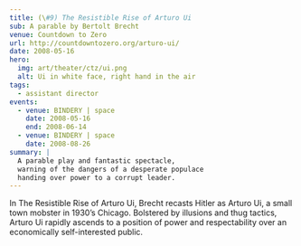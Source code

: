 ```yaml
---
title: (\#9) The Resistible Rise of Arturo Ui
sub: A parable by Bertolt Brecht
venue: Countdown to Zero
url: http://countdowntozero.org/arturo-ui/
date: 2008-05-16
hero:
  img: art/theater/ctz/ui.png
  alt: Ui in white face, right hand in the air
tags:
  - assistant director
events:
  - venue: BINDERY | space
    date: 2008-05-16
    end: 2008-06-14
  - venue: BINDERY | space
    date: 2008-08-26
summary: |
  A parable play and fantastic spectacle,
  warning of the dangers of a desperate populace
  handing over power to a corrupt leader.
---
```


In The Resistible Rise of Arturo Ui,
Brecht recasts Hitler as Arturo Ui,
a small town mobster in 1930’s Chicago.
Bolstered by illusions and thug tactics,
Arturo Ui rapidly ascends to a position of power
and respectability over an economically self-interested public.
